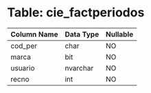 # Table: cie_factperiodos

| Column Name | Data Type | Nullable |
|-------------|-----------|----------|
| cod_per | char | NO |
| marca | bit | NO |
| usuario | nvarchar | NO |
| recno | int | NO |
